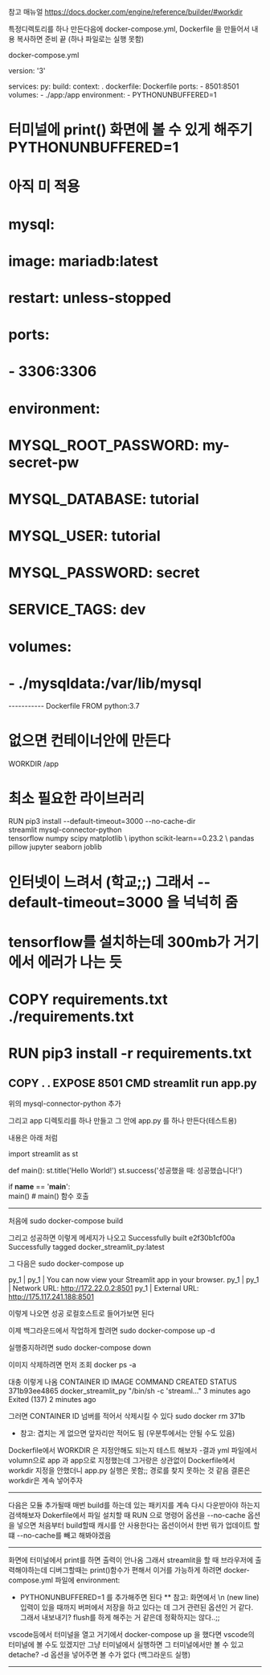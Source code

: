 참고 매뉴얼 https://docs.docker.com/engine/reference/builder/#workdir

특정디렉토리를 하나 만든다음에
docker-compose.yml, Dockerfile 을 만들어서 내용 복사하면 준비 끝 (하나 파일로는 실행 못함)


docker-compose.yml

version: '3'

services: 
  py:
    build:
      context: .
      dockerfile: Dockerfile
    ports:
      - 8501:8501
    volumes:
      - ./app:/app
    environment: 
      - PYTHONUNBUFFERED=1
  
  # 터미널에 print() 화면에 볼 수 있게 해주기 PYTHONUNBUFFERED=1
  
  # 아직 미 적용
  # mysql:
  # image: mariadb:latest
  # restart: unless-stopped
  # ports:
  #   - 3306:3306
  # environment:
  #   MYSQL_ROOT_PASSWORD: my-secret-pw 
  #   MYSQL_DATABASE: tutorial
  #   MYSQL_USER: tutorial
  #   MYSQL_PASSWORD: secret
  #   SERVICE_TAGS: dev 
  # volumes:
  #   - ./mysqldata:/var/lib/mysql


----------- Dockerfile
FROM python:3.7

# 없으면 컨테이너안에 만든다
WORKDIR /app

# 최소 필요한 라이브러리 
RUN pip3 install --default-timeout=3000 --no-cache-dir \
    streamlit mysql-connector-python \
    tensorflow numpy scipy matplotlib \ 
    ipython scikit-learn==0.23.2 \ 
    pandas pillow jupyter seaborn joblib


# 인터넷이 느려서 (학교;;) 그래서 --default-timeout=3000 을 넉넉히 줌
# tensorflow를 설치하는데 300mb가 거기에서 에러가 나는 듯
# COPY requirements.txt ./requirements.txt
# RUN pip3 install -r requirements.txt
COPY . .
EXPOSE 8501
CMD streamlit run app.py
-----------------------------------------------

위의 mysql-connector-python 추가


그리고 app 디렉토리를 하나 만들고 
그 안에 app.py 를 하나 만든다(테스트용)

내용은 아래 처럼

import streamlit as st

def main():
    st.title('Hello World!')
    st.success('성공했을 때: 성공했습니다!')  

if __name__ == '__main__':  
    main() # main() 함수 호출


--------------------------------------------




처음에 
sudo docker-compose build

그리고 성공하면 이렇게 메세지가 나오고
Successfully built e2f30b1cf00a
Successfully tagged docker_streamlit_py:latest

그 다음은 
sudo docker-compose up

py_1  | 
py_1  |   You can now view your Streamlit app in your browser.
py_1  | 
py_1  |   Network URL: http://172.22.0.2:8501
py_1  |   External URL: http://175.117.241.188:8501

이렇게 나오면 성공 
로컬호스트로 들어가보면 된다

이제 백그라운드에서 작업하게 할려면
sudo docker-compose up -d

실행중지하려면
sudo docker-compose down

이미지 삭제하려면 먼저 조회
docker ps -a

대충 이렇게 나옴
CONTAINER ID   IMAGE                 COMMAND                  CREATED         STATUS                       
371b93ee4865   docker_streamlit_py   "/bin/sh -c 'streaml…"   3 minutes ago   Exited (137) 2 minutes ago   

그러면 CONTAINER ID 넘버를 적어서 삭제시킬 수 있다
sudo docker rm 371b

* 참고: 겹치는 게 없으면 앞자리만 적어도 됨 (우분투에서는 안될 수도 있음)


Dockerfile에서 WORKDIR 은 지정안해도 되는지 테스트 해보자
-결과 yml 파일에서 volumn으로 app 과 app으로 지정했는데 그거랑은 상관없이
Dockerfile에서 workdir 지정을 안했더니 app.py 실행은 못함;; 경로를 찾지 못하는 것 같음
결론은 workdir은 계속 넣어주자

------------

다음은 모듈 추가될때 매번 build를 하는데 있는 패키지를 계속 다시 다운받아야 하는지 검색해보자
Dokerfile에서 파일 설치할 때 RUN 으로 명령어 옵션을 --no-cache 옵션을 넣으면 
처음부터 build할때 캐시를 안 사용한다는 옵션이어서 한번 뭐가 업데이트 할 떄 --no-cache를 빼고 해봐야겠음

---------------
화면에 터미널에서 print를 하면 출력이 안나옴
그래서 streamlit을 할 때 브라우저에 출력해야하는데 디버그할때는 print()함수가 편해서 
이거를 가능하게 하려면 
docker-compose.yml 파일에 
environment: 
  - PYTHONUNBUFFERED=1
를 추가해주면 된다
** 참고: 화면에서 \n (new line) 입력이 있을 때까지 버퍼에서 저장을 하고 있다는 데 
그거 관련된 옵션인 거 같다. 그래서 내보내기? flush를 하게 해주는 거 같은데 정확하지는 않다..;;


vscode등에서 터미널을 열고 거기에서 docker-compose up 을 했다면 vscode의 터미널에 볼 수도 있겠지만
그냥 터미널에서 실행하면 그 터미널에서만 볼 수 있고 detache?  -d 옵션을 넣어주면 볼 수가 없다
(백그라운드 실행)

-------------------





